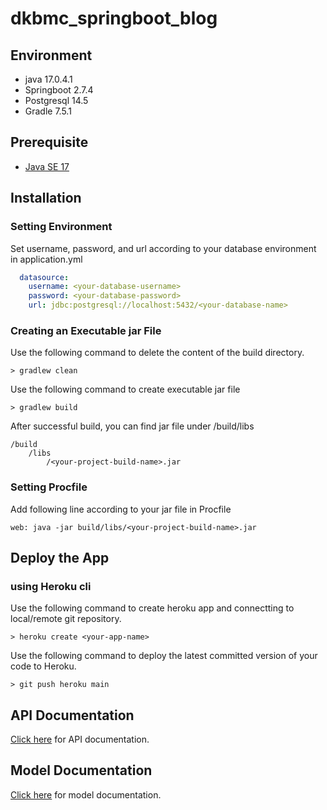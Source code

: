 
dkbmc_springboot_blog
=============================================================================================================================================

Environment
-----------

-	java 17.0.4.1
-	Springboot 2.7.4
-	Postgresql 14.5
-   Gradle 7.5.1

Prerequisite
------------

-	[Java SE 17](https://www.oracle.com/java/technologies/javase/jdk17-archive-downloads.html)

Installation
------------

### Setting Environment

Set username, password, and url according to your database environment in application.yml

```yml
  datasource:
    username: <your-database-username>
    password: <your-database-password>
    url: jdbc:postgresql://localhost:5432/<your-database-name>
```

### Creating an Executable jar File

Use the following command to delete the content of the build directory.

```
> gradlew clean
```

Use the following command to create executable jar file 

```
> gradlew build
```

After successful build, you can find jar file under /build/libs

```
/build
    /libs
        /<your-project-build-name>.jar
```

### Setting Procfile

Add following line according to your jar file in Procfile 

```
web: java -jar build/libs/<your-project-build-name>.jar
````

Deploy the App
------------

### using Heroku cli

Use the following command to create heroku app and connectting to local/remote git repository.

```
> heroku create <your-app-name>
```

Use the following command to deploy the latest committed version of your code to Heroku.

```
> git push heroku main
```


API Documentation
-----------------

[Click here](docs/API.md) for API documentation.

Model Documentation
-------------------

[Click here](docs/MODEL.md) for model documentation.


